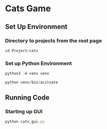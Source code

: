 # Cats Game
## Set Up Environment
### Directory to projects from the root page
```js
cd Project/cats
```
### Set up Python Environment
```js
python3 -m venv venv
```
```js
python venv/bin/acitvate
```
## Running Code
### Starting up GUI
```js
python cats_gui.py
```
